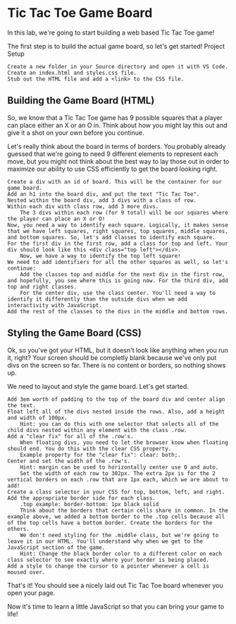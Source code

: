 # Tic Tac Toe Game Board

In this lab, we're going to start building a web based Tic Tac Toe game!

The first step is to build the actual game board, so let's get started!
Project Setup

    Create a new folder in your Source directory and open it with VS Code.
    Create an index.html and styles.css file.
    Stub out the HTML file and add a <link> to the CSS file.

## Building the Game Board (HTML)

So, we know that a Tic Tac Toe game has 9 possible squares that a player can place either an X or an O in. Think about how you might lay this out and give it a shot on your own before you continue.

Let's really think about the board in terms of borders. You probably already guessed that we're going to need 9 different elements to represent each move, but you might not think about the best way to lay those out in order to maximize our ability to use CSS efficiently to get the board looking right.

    Create a div with an id of board. This will be the container for our game board.
    Add an h1 into the board div, and put the text "Tic Tac Toe".
    Nested within the board div, add 3 divs with a class of row.
    Within each div with class row, add 3 more divs.
        The 3 divs within each row (for 9 total) will be our squares where the player can place an X or O!
    Now, you need a way to identify each square. Logically, it makes sense that we have left squares, right squares, top squares, middle squares, and bottom squares. So, let's add classes to identify each square.
    For the first div in the first row, add a class for top and left. Your div should look like this <div class="top left"></div>.
        Now, we have a way to identify the top left square!
    We need to add identifiers for all the other squares as well, so let's continue:
        Add the classes top and middle for the next div in the first row, and hopefully, you see where this is going now. For the third div, add top and right classes.
        For the center div, use the class center. You'll need a way to identify it differently than the outside divs when we add interactivity with JavaScript.
    Add the rest of the classes to the divs in the middle and bottom rows.

## Styling the Game Board (CSS)

Ok, so you've got your HTML, but it doesn't look like anything when you run it, right? Your screen should be completly blank because we've only put divs on the screen so far. There is no content or borders, so nothing shows up.

We need to layout and style the game board. Let's get started.

    Add 3em worth of padding to the top of the board div and center align the text.
    Float left all of the divs nested inside the rows. Also, add a height and width of 100px.
        Hint: you can do this with one selector that selects all of the child divs nested within any element with the class .row.
    Add a "clear fix" for all of the .row's.
        When floating divs, you need to let the browser know when floating should end. You do this with the clear CSS property.
        Example property for the "clear fix": clear: both;.
    Center and set the width of the .row's.
        Hint: margin can be used to horizontally center use 0 and auto.
        Set the width of each row to 302px. The extra 2px is for the 2 vertical borders on each .row that are 1px each, which we are about to add!
    Create a class selector in your CSS for top, bottom, left, and right. Add the appropriate border side for each class.
        .top example: border-bottom: 1px black solid
        Think about the borders that certain cells share in common. In the example above, we added a bottom border to the .top cells because all of the top cells have a bottom border. Create the borders for the others.
        We don't need styling for the .middle class, but we're going to leave it in our HTML. You'll understand why when we get to the JavaScript section of the game.
        Hint: Change the black border color to a different color on each class selector to see exactly where your border is being placed.
    Add a style to change the cursor to a pointer whenever a cell is moused over.

That's it! You should see a nicely laid out Tic Tac Toe board whenever you open your page.

Now it's time to learn a little JavaScript so that you can bring your game to life!

